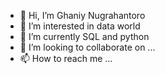 - 👋 Hi, I’m Ghaniy Nugrahantoro
- 👀 I’m interested in data world
- 🌱 I’m currently SQL and python
- 💞️ I’m looking to collaborate on ...
- 📫 How to reach me ...

<!---
Gofanz17/Gofanz17 is a ✨ special ✨ repository because its `README.md` (this file) appears on your GitHub profile.
You can click the Preview link to take a look at your changes.
--->
